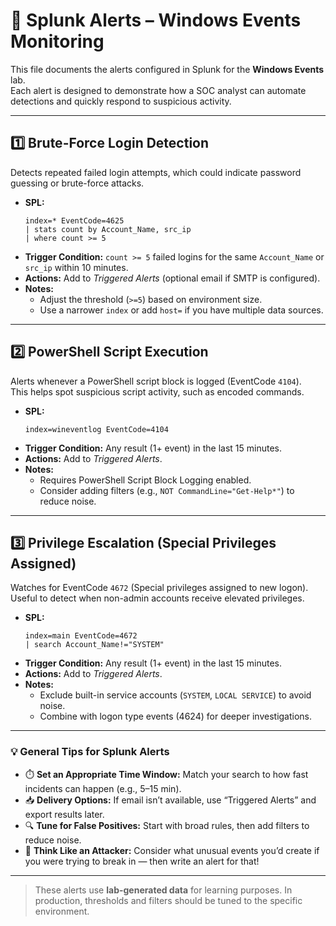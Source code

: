 # 🚨 Splunk Alerts – Windows Events Monitoring

This file documents the alerts configured in Splunk for the **Windows Events** lab.  
Each alert is designed to demonstrate how a SOC analyst can automate detections and quickly respond to suspicious activity.

---

## 1️⃣ Brute-Force Login Detection

Detects repeated failed login attempts, which could indicate password guessing or brute-force attacks.

- **SPL:**
  ```spl
  index=* EventCode=4625
  | stats count by Account_Name, src_ip
  | where count >= 5
  ```
- **Trigger Condition:** `count >= 5` failed logins for the same `Account_Name` or `src_ip` within 10 minutes.  
- **Actions:** Add to *Triggered Alerts* (optional email if SMTP is configured).  
- **Notes:**  
  - Adjust the threshold (`>=5`) based on environment size.  
  - Use a narrower `index` or add `host=` if you have multiple data sources.

---

## 2️⃣ PowerShell Script Execution

Alerts whenever a PowerShell script block is logged (EventCode `4104`).  
This helps spot suspicious script activity, such as encoded commands.

- **SPL:**
  ```spl
  index=wineventlog EventCode=4104
  ```
- **Trigger Condition:** Any result (1+ event) in the last 15 minutes.  
- **Actions:** Add to *Triggered Alerts*.  
- **Notes:**  
  - Requires PowerShell Script Block Logging enabled.  
  - Consider adding filters (e.g., `NOT CommandLine="Get-Help*"`) to reduce noise.

---

## 3️⃣ Privilege Escalation (Special Privileges Assigned)

Watches for EventCode `4672` (Special privileges assigned to new logon).  
Useful to detect when non-admin accounts receive elevated privileges.

- **SPL:**
  ```spl
  index=main EventCode=4672
  | search Account_Name!="SYSTEM"
  ```
- **Trigger Condition:** Any result (1+ event) in the last 15 minutes.  
- **Actions:** Add to *Triggered Alerts*.  
- **Notes:**  
  - Exclude built-in service accounts (`SYSTEM`, `LOCAL SERVICE`) to avoid noise.  
  - Combine with logon type events (4624) for deeper investigations.

---

### 💡 General Tips for Splunk Alerts
- ⏱️ **Set an Appropriate Time Window:** Match your search to how fast incidents can happen (e.g., 5–15 min).  
- 📥 **Delivery Options:** If email isn’t available, use “Triggered Alerts” and export results later.  
- 🔍 **Tune for False Positives:** Start with broad rules, then add filters to reduce noise.  
- 🧠 **Think Like an Attacker:** Consider what unusual events you’d create if you were trying to break in — then write an alert for that!

---

> These alerts use **lab-generated data** for learning purposes. In production, thresholds and filters should be tuned to the specific environment.
